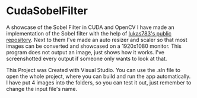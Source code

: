 # CudaSobelFilter
A showcase of the Sobel Filter in CUDA and OpenCV
I have made an implementation of the Sobel filter with the help of [lukas783's public repository](https://github.com/lukas783/CUDA-Sobel-Filter.git).
Next to them I've made an auto resizer and scaler so that most images can be converted and showcased on a 1920x1080 monitor.
This program does not output an image, just shows how it works. I've screenshotted every output if someone only wants to look at that.




This Project was Created with Visual Studio.
You can use the .sln file to open the whole project, where you can build and run the app automatically.
I have put 4 images into the folders, so you can test it out, just remember to change the input file's name.
